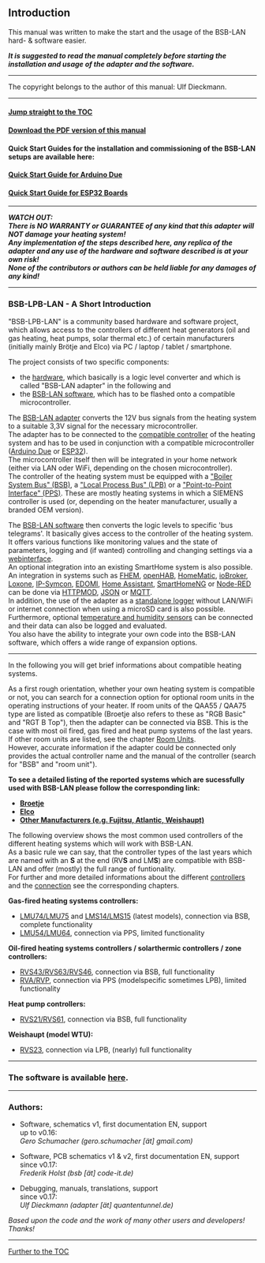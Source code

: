 ## Introduction

This manual was written to make the start and the usage of the BSB-LAN hard- & software easier.  

***It is suggested to read the manual completely before starting the installation and usage of the adapter and the software.***    
    
---  
  
The copyright belongs to the author of this manual: Ulf Dieckmann.
  
---  
    
#### [Jump straight to the TOC](toc.md)      

#### [Download the PDF version of this manual](https://github.com/1coderookie/BSB-LPB-LAN_EN/raw/master/BSB-LPB-LAN-manual.pdf)     

#### Quick Start Guides for the installation and commissioning of the BSB-LAN setups are available here:
#### [Quick Start Guide for Arduino Due](QSG_DUE.md)
#### [Quick Start Guide for ESP32 Boards](QSG_ESP32.md)



---  
***WATCH OUT:  
There is NO WARRANTY or GUARANTEE of any kind that this adapter will NOT damage your heating system!  
Any implementation of the steps described here, any replica of the adapter and any use of the hardware and software described is at your own risk!  
None of the contributors or authors can be held liable for any damages of any kind!***   

---
  
### BSB-LPB-LAN - A Short Introduction

"BSB-LPB-LAN" is a community based hardware and software project, which allows access to the controllers of different heat generators (oil and gas heating, heat pumps, solar thermal etc.) of certain manufacturers (initially mainly Brötje and Elco) via PC / laptop / tablet / smartphone.  
  
The project consists of two specific components:  
- the [hardware](chap01.md), which basically is a logic level converter and which is called "BSB-LAN adapter" in the following and  
- the [BSB-LAN software](chap02.md), which has to be flashed onto a compatible microcontroller.    

The [BSB-LAN adapter](chap01.md#11-adapter) converts the 12V bus signals from the heating system to a suitable 3,3V signal for the necessary microcontroller.  
The adapter has to be connected to the [compatible controller](chap10.md) of the heating system and has to be used in conjunction with a compatible microcontroller ([Arduino Due](chap01.md#12-arduino-due) or [ESP32](chap01.md#13-esp32)).  
The microcontroller itself then will be integrated in your home network (either via LAN oder WiFi, depending on the chosen microcontroller).  
The controller of the heating system must be equipped with a ["Boiler System Bus" (BSB)](chap10.md#1011-bsb), a ["Local Process Bus" (LPB)](chap10.md#1012-lpb) or a ["Point-to-Point Interface" (PPS)](chap10.md#1013-pps). These are mostly heating systems in which a SIEMENS controller is used (or, depending on the heater manufacturer, usually a branded OEM version).

The [BSB-LAN software](chap02.md) then converts the logic levels to specific 'bus telegrams'. It basically gives access to the controller of the heating system. It offers various functions like monitoring values and the state of parameters, logging and (if wanted) controlling and changing settings via a [webinterface](chap04.md).  
An optional integration into an existing SmartHome system is also possible. An integration in systems such as [FHEM](chap08.md#81-fhem), [openHAB](chap08.md#82-openhab), [HomeMatic](chap08.md#83-homematic-eq3), [ioBroker](chap08.md#84-iobroker), [Loxone](chap08.md#85-loxone), [IP-Symcon](chap08.md#86-ip-symcon), [EDOMI](chap08.md#810-edomi), [Home Assistant](chap08.md#811-home-assistant), [SmartHomeNG](chap08.md#812-smarthomeng) or [Node-RED](chap08.md#813-node-red) can be done via [HTTPMOD](chap08.md#812-integration-via-httpmod-module), [JSON](chap05.md#53-json) or [MQTT](chap05.md#52-mqtt).  
In addition, the use of the adapter as a [standalone logger](chap06.md#61-logging-data) without LAN/WiFi or internet connection when using a microSD card is also possible.  
Furthermore, optional [temperature and humidity sensors](chap07.md#71-usage-of-optional-sensors-dht22-ds18b20-bme280) can be connected and their data can also be logged and evaluated.  
You also have the ability to integrate your own code into the BSB-LAN software, which offers a wide range of expansion options.  
    
---
    
In the following you will get brief informations about compatible heating systems.    
  
As a first rough orientation, whether your own heating system is compatible or not, you can search for a connection option for optional room units in the operating instructions of your heater. If room units of the QAA55 / QAA75 type are listed as compatible (Broetje also refers to these as "RGB Basic" and "RGT B Top"), then the adapter can be connected via BSB. This is the case with most oil fired, gas fired and heat pump systems of the last years.  
If other room units are listed, see the chapter [Room Units](chap10.md#105-conventional-room-units-for-the-listed-controllers).  
However, accurate information if the adapter could be connected only provides the actual controller name and the manual of the controller (search for "BSB" and "room unit").  
  
**To see a detailed listing of the reported systems which are sucessfully used with BSB-LAN please follow the corresponding link:**  
- **[Broetje](chap11.md#111-broetje)**  
- **[Elco](chap11.md#112-elco)**  
- **[Other Manufacturers (e.g. Fujitsu, Atlantic, Weishaupt)](chap11.md#113-other-manufacturers)** 
  
The following overview shows the most common used controllers of the different heating systems which will work with BSB-LAN.  
As a basic rule we can say, that the controller types of the last years which are named with an **S** at the end (RV**S** and LM**S**) are compatible with BSB-LAN and offer (mostly) the full range of funtionality.  
For further and more detailed informations about the different [controllers](chap10.md#102-detailed-description-of-the-supported-controllers) and the [connection](chap03.md#31-connecting-the-adapter) see the corresponding chapters.  
    
**Gas-fired heating systems controllers:**  
- [LMU74/LMU75](chap10.md#10211-lmu-controllers) and [LMS14/LMS15](chap10.md#10212-lms-controllers) (latest models), connection via BSB, complete functionality  
- [LMU54/LMU64](chap10.md#10211-lmu-controllers), connection via PPS, limited functionality  
   
**Oil-fired heating systems controllers / solarthermic controllers / zone controllers:**  
- [RVS43/RVS63/RVS46](chap10.md#10222-rvs-controllers), connection via BSB, full functionality  
- [RVA/RVP](chap10.md#10221-rva-and-rvp-controllers), connection via PPS (modelspecific sometimes LPB), limited functionality 
   
**Heat pump controllers:**  
- [RVS21/RVS61](chap10.md#10222-rvs-controllers), connection via BSB, full functionality  
   
**Weishaupt (model WTU):**  
- [RVS23](chap10.md#10222-rvs-controllers), connection via LPB, (nearly) full functionality  
  
---  
  
### The software is available [here](https://github.com/fredlcore/bsb_lan).

---  

### Authors:

-   Software, schematics v1, first documentation EN, support  
    up to v0.16:  
    *Gero Schumacher (gero.schumacher \[ät\] gmail.com)*

-   Software, PCB schematics v1 & v2, first documentation EN, support  
    since v0.17:  
    *Frederik Holst (bsb \[ät\] code-it.de)*

-   Debugging, manuals, translations, support  
    since v0.17:  
    *Ulf Dieckmann (adapter \[ät\] quantentunnel.de)*

*Based upon the code and the work of many other users and developers! Thanks!*  
      
    
---
    
[Further to the TOC](toc.md)  


